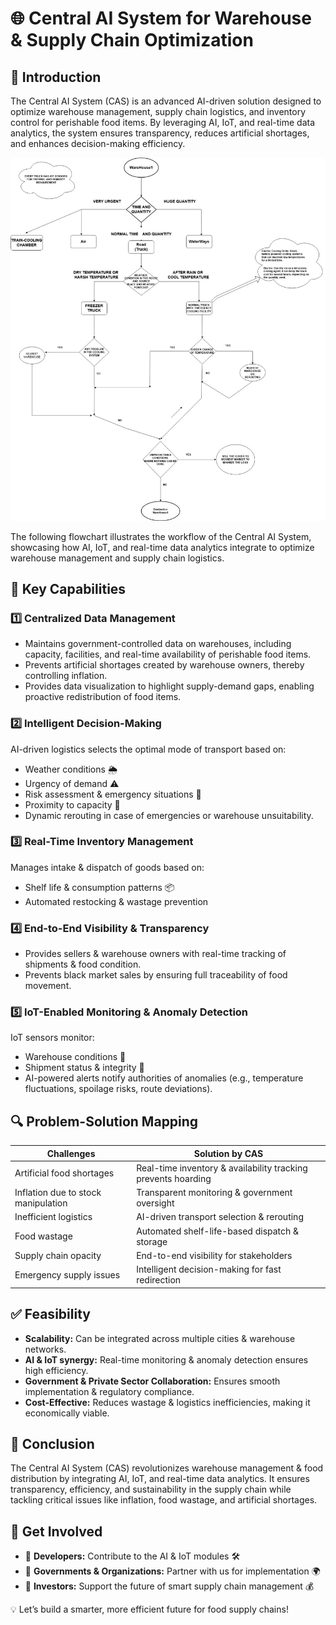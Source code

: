 # 🌐 Central AI System for Warehouse & Supply Chain Optimization

## 🚀 Introduction

The Central AI System (CAS) is an advanced AI-driven solution designed to optimize warehouse management, supply chain logistics, and inventory control for perishable food items. By leveraging AI, IoT, and real-time data analytics, the system ensures transparency, reduces artificial shortages, and enhances decision-making efficiency.

![Flowchart of Central AI System](flowchart.jpg)

The following flowchart illustrates the workflow of the Central AI System, showcasing how AI, IoT, and real-time data analytics integrate to optimize warehouse management and supply chain logistics.


## 📌 Key Capabilities

### 1️⃣ Centralized Data Management

- Maintains government-controlled data on warehouses, including capacity, facilities, and real-time availability of perishable food items.
- Prevents artificial shortages created by warehouse owners, thereby controlling inflation.
- Provides data visualization to highlight supply-demand gaps, enabling proactive redistribution of food items.

### 2️⃣ Intelligent Decision-Making

AI-driven logistics selects the optimal mode of transport based on:

- Weather conditions 🌦️
- Urgency of demand ⚠️
- Risk assessment & emergency situations 🚨
- Proximity to capacity 🏢
- Dynamic rerouting in case of emergencies or warehouse unsuitability.

### 3️⃣ Real-Time Inventory Management

Manages intake & dispatch of goods based on:

- Shelf life & consumption patterns 📦
- Automated restocking & wastage prevention

### 4️⃣ End-to-End Visibility & Transparency

- Provides sellers & warehouse owners with real-time tracking of shipments & food condition.
- Prevents black market sales by ensuring full traceability of food movement.

### 5️⃣ IoT-Enabled Monitoring & Anomaly Detection

IoT sensors monitor:

- Warehouse conditions 🏬
- Shipment status & integrity 🚚
- AI-powered alerts notify authorities of anomalies (e.g., temperature fluctuations, spoilage risks, route deviations).

## 🔍 Problem-Solution Mapping

| Challenges                      | Solution by CAS                                              |
|---------------------------------|--------------------------------------------------------------|
| Artificial food shortages       | Real-time inventory & availability tracking prevents hoarding|
| Inflation due to stock manipulation | Transparent monitoring & government oversight              |
| Inefficient logistics           | AI-driven transport selection & rerouting                    |
| Food wastage                    | Automated shelf-life-based dispatch & storage                |
| Supply chain opacity            | End-to-end visibility for stakeholders                       |
| Emergency supply issues         | Intelligent decision-making for fast redirection             |

## ✅ Feasibility

- **Scalability:** Can be integrated across multiple cities & warehouse networks.
- **AI & IoT synergy:** Real-time monitoring & anomaly detection ensures high efficiency.
- **Government & Private Sector Collaboration:** Ensures smooth implementation & regulatory compliance.
- **Cost-Effective:** Reduces wastage & logistics inefficiencies, making it economically viable.

## 🎯 Conclusion

The Central AI System (CAS) revolutionizes warehouse management & food distribution by integrating AI, IoT, and real-time data analytics. It ensures transparency, efficiency, and sustainability in the supply chain while tackling critical issues like inflation, food wastage, and artificial shortages.

## 📌 Get Involved

- 🔹 **Developers:** Contribute to the AI & IoT modules 🛠️
- 🔹 **Governments & Organizations:** Partner with us for implementation 🌍
- 🔹 **Investors:** Support the future of smart supply chain management 💰

💡 Let’s build a smarter, more efficient future for food supply chains!
